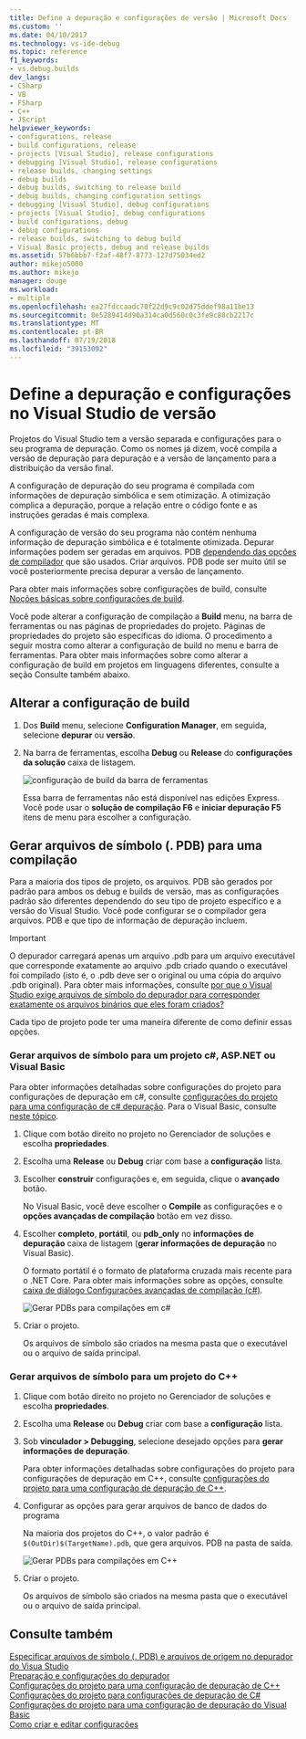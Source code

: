 ```yaml
---
title: Define a depuração e configurações de versão | Microsoft Docs
ms.custom: ''
ms.date: 04/10/2017
ms.technology: vs-ide-debug
ms.topic: reference
f1_keywords:
- vs.debug.builds
dev_langs:
- CSharp
- VB
- FSharp
- C++
- JScript
helpviewer_keywords:
- configurations, release
- build configurations, release
- projects [Visual Studio], release configurations
- debugging [Visual Studio], release configurations
- release builds, changing settings
- debug builds
- debug builds, switching to release build
- debug builds, changing configuration settings
- debugging [Visual Studio], debug configurations
- projects [Visual Studio], debug configurations
- build configurations, debug
- debug configurations
- release builds, switching to debug build
- Visual Basic projects, debug and release builds
ms.assetid: 57b6bbb7-f2af-48f7-8773-127d75034ed2
author: mikejo5000
ms.author: mikejo
manager: douge
ms.workload:
- multiple
ms.openlocfilehash: ea27fdccaadc70f22d9c9c02d75ddef98a11be13
ms.sourcegitcommit: 0e5289414d90a314ca0d560c0c3fe9c88cb2217c
ms.translationtype: MT
ms.contentlocale: pt-BR
ms.lasthandoff: 07/19/2018
ms.locfileid: "39153092"
---
```

# <a name="set-debug-and-release-configurations-in-visual-studio"></a>Define a depuração e configurações no Visual Studio de versão
Projetos do Visual Studio tem a versão separada e configurações para o seu programa de depuração. Como os nomes já dizem, você compila a versão de depuração para depuração e a versão de lançamento para a distribuição da versão final.  
  
A configuração de depuração do seu programa é compilada com informações de depuração simbólica e sem otimização. A otimização complica a depuração, porque a relação entre o código fonte e as instruções geradas é mais complexa.  
  
A configuração de versão do seu programa não contém nenhuma informação de depuração simbólica e é totalmente otimizada. Depurar informações podem ser geradas em arquivos. PDB [dependendo das opções de compilador](#BKMK_symbols_release) que são usados. Criar arquivos. PDB pode ser muito útil se você posteriormente precisa depurar a versão de lançamento.  
  
Para obter mais informações sobre configurações de build, consulte [Noções básicas sobre configurações de build](../ide/understanding-build-configurations.md).  
  
Você pode alterar a configuração de compilação a **Build** menu, na barra de ferramentas ou nas páginas de propriedades do projeto. Páginas de propriedades do projeto são específicas do idioma. O procedimento a seguir mostra como alterar a configuração de build no menu e barra de ferramentas. Para obter mais informações sobre como alterar a configuração de build em projetos em linguagens diferentes, consulte a seção Consulte também abaixo.  
  
## <a name="change-the-build-configuration"></a>Alterar a configuração de build  
  
1.  Dos **Build** menu, selecione **Configuration Manager**, em seguida, selecione **depurar** ou **versão**.  
  
2.  Na barra de ferramentas, escolha **Debug** ou **Release** do **configurações da solução** caixa de listagem.  
  
     ![configuração de build da barra de ferramentas](../debugger/media/toolbarbuildconfiguration.png "ToolbarBuildConfiguration")  
  
     Essa barra de ferramentas não está disponível nas edições Express. Você pode usar o **solução de compilação F6** e **iniciar depuração F5** itens de menu para escolher a configuração.

## <a name="BKMK_symbols_release"></a>Gerar arquivos de símbolo (. PDB) para uma compilação

Para a maioria dos tipos de projeto, os arquivos. PDB são gerados por padrão para ambos os debug e builds de versão, mas as configurações padrão são diferentes dependendo do seu tipo de projeto específico e a versão do Visual Studio. Você pode configurar se o compilador gera arquivos. PDB e que tipo de informação de depuração incluem.

> [!IMPORTANT] 
> O depurador carregará apenas um arquivo .pdb para um arquivo executável que corresponde exatamente ao arquivo .pdb criado quando o executável foi compilado (isto é, o .pdb deve ser o original ou uma cópia do arquivo .pdb original). Para obter mais informações, consulte [por que o Visual Studio exige arquivos de símbolo do depurador para corresponder exatamente os arquivos binários que eles foram criados?](https://blogs.msdn.microsoft.com/jimgries/2007/07/06/why-does-visual-studio-require-debugger-symbol-files-to-exactly-match-the-binary-files-that-they-were-built-with/)

Cada tipo de projeto pode ter uma maneira diferente de como definir essas opções.

### <a name="generate-symbol-files-for-a-c-aspnet-or-visual-basic-project"></a>Gerar arquivos de símbolo para um projeto c#, ASP.NET ou Visual Basic

Para obter informações detalhadas sobre configurações do projeto para configurações de depuração em c#, consulte [configurações do projeto para uma configuração de c# depuração](../debugger/project-settings-for-csharp-debug-configurations.md). Para o Visual Basic, consulte [neste tópico](../debugger/project-settings-for-a-visual-basic-debug-configuration.md).

1. Clique com botão direito no projeto no Gerenciador de soluções e escolha **propriedades**.

2. Escolha uma **Release** ou **Debug** criar com base a **configuração** lista.

2. Escolher **construir** configurações e, em seguida, clique o **avançado** botão.

    No Visual Basic, você deve escolher o **Compile** as configurações e o **opções avançadas de compilação** botão em vez disso.

3. Escolher **completo**, **portátil**, ou **pdb_only** no **informações de depuração** caixa de listagem (**gerar informações de depuração** no Visual Basic).

    O formato portátil é o formato de plataforma cruzada mais recente para o .NET Core. Para obter mais informações sobre as opções, consulte [caixa de diálogo Configurações avançadas de compilação (c#)](../ide/reference/advanced-build-settings-dialog-box-csharp.md).

    ![Gerar PDBs para compilações em c#](../debugger/media/dbg_project_properties_pdb_csharp.png "GeneratePDBsForCSharp")

4. Criar o projeto.

    Os arquivos de símbolo são criados na mesma pasta que o executável ou o arquivo de saída principal.

### <a name="generate-symbol-files-for-a-c-project"></a>Gerar arquivos de símbolo para um projeto do C++

1. Clique com botão direito no projeto no Gerenciador de soluções e escolha **propriedades**.

2. Escolha uma **Release** ou **Debug** criar com base a **configuração** lista.

2. Sob **vinculador > Debugging**, selecione desejado opções para **gerar informações de depuração**.

    Para obter informações detalhadas sobre configurações do projeto para configurações de depuração em C++, consulte [configurações do projeto para uma configuração de depuração de C++](../debugger/project-settings-for-a-cpp-debug-configuration.md).

4. Configurar as opções para gerar arquivos de banco de dados do programa

    Na maioria dos projetos do C++, o valor padrão é `$(OutDir)$(TargetName).pdb`, que gera arquivos. PDB na pasta de saída.

    ![Gerar PDBs para compilações em C++](../debugger/media/dbg_project_properties_pdb_cplusplus.png "GeneratePDBsforCPlusPlus") 

5. Criar o projeto.

    Os arquivos de símbolo são criados na mesma pasta que o executável ou o arquivo de saída principal.
  
## <a name="see-also"></a>Consulte também  
 [Especificar arquivos de símbolo (. PDB) e arquivos de origem no depurador do Visua Studio](../debugger/debugger-settings-and-preparation.md)  
 [Preparação e configurações do depurador](../debugger/debugger-settings-and-preparation.md)   
 [Configurações do projeto para uma configuração de depuração de C++](../debugger/project-settings-for-a-cpp-debug-configuration.md)   
 [Configurações do projeto para configurações de depuração de C#](../debugger/project-settings-for-csharp-debug-configurations.md)   
 [Configurações do projeto para uma configuração de depuração do Visual Basic](../debugger/project-settings-for-a-visual-basic-debug-configuration.md)   
 [Como criar e editar configurações](../ide/how-to-create-and-edit-configurations.md)
